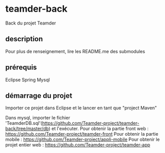 # teamder-back
Back du projet Teamder

## description
Pour plus de renseignement, lire les README.me des submodules

## prérequis
Eclipse
Spring
Mysql

## démarrage du projet

Importer ce projet dans Eclipse et le lancer en tant que "project Maven"

Dans mysql, importer le fichier 'TeamderDB.sql'(https://github.com/Teamder-project/teamder-back/tree/master/db) et l'exécuter. 
Pour obtenir la partie front web : https://github.com/Teamder-project/teamder-front
Pour obtenir la partie mobile : https://github.com/Teamder-project/appli-mobile
Pour obtenir le projet entier web : https://github.com/Teamder-project/teamder-app
